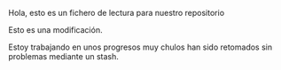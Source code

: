 Hola, esto es un fichero de lectura para nuestro repositorio

Esto es una modificación.

Estoy trabajando en unos progresos muy chulos han sido retomados sin problemas mediante un stash.
